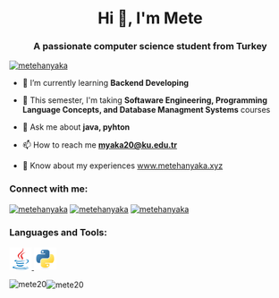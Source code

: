 <h1 align="center">Hi 👋, I'm Mete</h1>
<h3 align="center">A passionate computer science student from Turkey</h3>
<p align="left"> <a href="https://twitter.com/metehanyaka" target="blank"><img src="https://img.shields.io/twitter/follow/metehanyaka?logo=twitter&style=for-the-badge" alt="metehanyaka" /></a> </p>


- 🌱 I’m currently learning **Backend Developing**

- 📖 This semester, I'm taking **Softaware Engineering, Programming Language Concepts, and Database Managment Systems** courses
  
- 💬 Ask me about **java, pyhton**

- 📫 How to reach me **myaka20@ku.edu.tr**

- 📄 Know about my experiences www.metehanyaka.xyz

<h3 align="left">Connect with me:</h3>
<p align="left">
<a href="https://twitter.com/metehanyaka" target="blank"><img align="center" src="https://raw.githubusercontent.com/rahuldkjain/github-profile-readme-generator/master/src/images/icons/Social/twitter.svg" alt="metehanyaka" height="30" width="40" /></a>
<a href="https://linkedin.com/in/metehanyaka" target="blank"><img align="center" src="https://raw.githubusercontent.com/rahuldkjain/github-profile-readme-generator/master/src/images/icons/Social/linked-in-alt.svg" alt="metehanyaka" height="30" width="40" /></a>
<a href="https://instagram.com/metehanyaka" target="blank"><img align="center" src="https://raw.githubusercontent.com/rahuldkjain/github-profile-readme-generator/master/src/images/icons/Social/instagram.svg" alt="metehanyaka" height="30" width="40" /></a>
</p>

<h3 align="left">Languages and Tools:</h3>
<p align="left"> <a href="https://www.java.com" target="_blank" rel="noreferrer"> <img src="https://raw.githubusercontent.com/devicons/devicon/master/icons/java/java-original.svg" alt="java" width="40" height="40"/> </a> <a href="https://www.python.org" target="_blank" rel="noreferrer"> <img src="https://raw.githubusercontent.com/devicons/devicon/master/icons/python/python-original.svg" alt="python" width="40" height="40"/> </a> </p>

<p><img align="left" src="https://github-readme-stats.vercel.app/api/top-langs?username=mete20&show_icons=true&locale=en&layout=compact" alt="mete20" /></p>

<p><img align="center" src="https://github-readme-streak-stats.herokuapp.com/?user=mete20&" alt="mete20" /></p>
